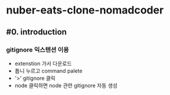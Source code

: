# nuber-eats-clone-nomadcoder

## #0. introduction

### gitignore 익스텐션 이용

- extenstion 가서 다운로드
- 톱니 누르고 command palete
- '>' gitignore 클릭
- node 클릭하면 node 관련 gitignore 자동 생성
